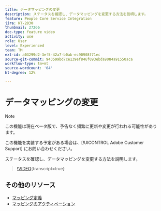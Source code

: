 ```yaml
---
title: データマッピングの変更
description: ステータスを確認し、データマッピングを変更する方法を説明します。
feature: People Core Service Integration
jira: KT-2830
thumbnail: 27266
doc-type: feature video
activity: use
role: User
level: Experienced
team: TM
exl-id: a03299d2-3ef5-42a7-b0ab-ec90908f71ec
source-git-commit: 943599bd7ce139ef846f093ebda9084a91550aca
workflow-type: tm+mt
source-wordcount: '64'
ht-degree: 12%

---
```


# データマッピングの変更

>[!NOTE]
>
>この機能は現在ベータ版で、予告なく頻繁に更新や変更が行われる可能性があります。
>
>この機能を実装する予定がある場合は、[!UICONTROL Adobe Customer Support] にお問い合わせください。

ステータスを確認し、データマッピングを変更する方法を説明します。

>[!VIDEO](https://video.tv.adobe.com/v/27266?learn=on){transcript=true}

## その他のリソース

* [マッピング定義](https://experienceleague.adobe.com/docs/campaign-standard/using/integrating-with-adobe-cloud/adobe-experience-platform/data-connector/aep-mapping-definition.html)
* [マッピングのアクティベーション](https://experienceleague.adobe.com/docs/campaign-standard/using/integrating-with-adobe-cloud/adobe-experience-platform/data-connector/aep-mapping-activation.html)
